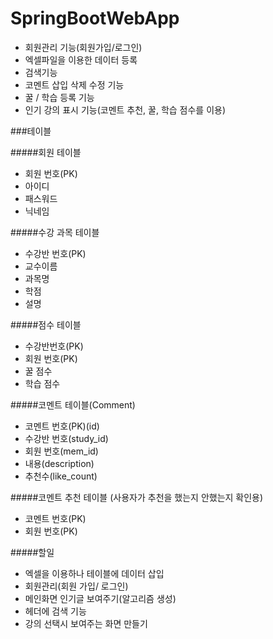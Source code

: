 # SpringBootWebApp

- 회원관리 기능(회원가입/로그인)
- 엑셀파일을 이용한 데이터 등록
- 검색기능
- 코멘트 삽입 삭제 수정 기능
- 꿀 / 학습 등록 기능
- 인기 강의 표시 기능(코멘트 추천, 꿀, 학습 점수를 이용)


###테이블

#####회원 테이블

- 회원 번호(PK)
- 아이디
- 패스워드
- 닉네임


#####수강 과목 테이블

- 수강반 번호(PK)
- 교수이름
- 과목명
- 학점
- 설명


#####점수 테이블

- 수강반번호(PK)
- 회원 번호(PK)
- 꿀 점수
- 학습 점수


#####코멘트 테이블(Comment)

- 코멘트 번호(PK)(id)
- 수강반 번호(study_id)
- 회원 번호(mem_id)
- 내용(description)
- 추천수(like_count)


#####코멘트 추천 테이블 (사용자가 추천을 했는지 안했는지 확인용)

- 코멘트 번호(PK)
- 회원 번호(PK)


#####할일

- 엑셀을 이용하나 테이블에 데이터 삽입
- 회원관리(회원 가입/ 로그인)
- 메인화면 인기글 보여주기(알고리즘 생성)
- 헤더에 검색 기능
- 강의 선택시 보여주는 화면 만들기

